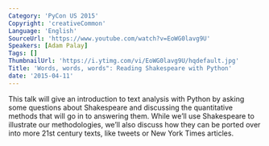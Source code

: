 ```yaml
---
Category: 'PyCon US 2015'
Copyright: 'creativeCommon'
Language: 'English'
SourceUrl: 'https://www.youtube.com/watch?v=EoWG0lavg9U'
Speakers: [Adam Palay]
Tags: []
ThumbnailUrl: 'https://i.ytimg.com/vi/EoWG0lavg9U/hqdefault.jpg'
Title: 'Words, words, words": Reading Shakespeare with Python'
date: '2015-04-11'
---
```

This talk will give an introduction to text analysis with Python by asking some questions about Shakespeare and discussing the quantitative methods that will go in to answering them. While we’ll use Shakespeare to illustrate our methodologies, we’ll also discuss how they can be ported over into more 21st century texts, like tweets or New York Times articles.

